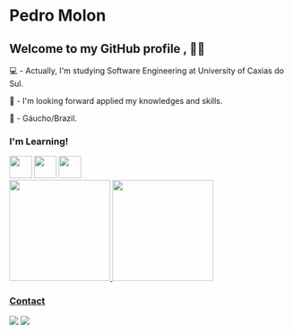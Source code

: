 # Pedro Molon
## Welcome to my GitHub profile , 👏🏻

<p>💻 - Actually, I'm studying Software Engineering at University of Caxias do Sul.<p/>
<p>🤔 - I'm looking forward applied my knowledges and skills.</p>
<p>󠁢󠁲🚩 - Gáucho/Brazil.</p>

### I'm Learning!
<div style="display: inline-block">
  <img src="https://cdn.jsdelivr.net/gh/devicons/devicon/icons/java/java-original.svg" height="40" width="40"/>
  <img src="https://cdn.jsdelivr.net/gh/devicons/devicon/icons/html/html-original.svg" height="40" width="40"/>
  <img src="https://cdn.jsdelivr.net/gh/devicons/devicon/icons/css/css-original.svg" height="40" width="40"/>
</div>
<br>

<div>
<a href="https://github.com/PedroMolon">
<img height="180em" src="https://github-readme-stats.vercel.app/api/top-langs/?username=PedroMolon&layout=compact&langs_count=7&theme=dracula"/>
<img height="180em" src="https://github-readme-stats.vercel.app/api?username=PedroMolon&show_icons=true&theme=dracula&include_all_commits=true&count_private=true"/>
</div>

### Contact
<div>
<a href = "mailto:pedroh.molonr@gmail.com"><img src="https://img.shields.io/badge/Gmail-D14836?style=for-the-badge&logo=gmail&logoColor=white" target="_blank"></a>
<a href="https://www.linkedin.com/in/pedro-henrique-molon-rodrigues-6a1600235/" target="_blank"><img src="https://img.shields.io/badge/-LinkedIn-%230077B5?style=for-the-badge&logo=linkedin&logoColor=white" target="_blank"></a>   
</div>
